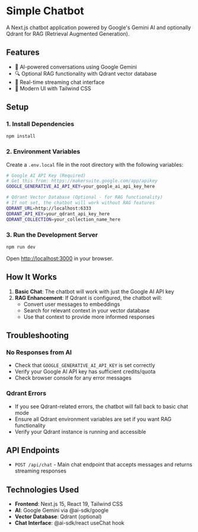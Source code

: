 # Simple Chatbot

A Next.js chatbot application powered by Google's Gemini AI and optionally Qdrant for RAG (Retrieval Augmented Generation).

## Features

- 🤖 AI-powered conversations using Google Gemini
- 🔍 Optional RAG functionality with Qdrant vector database
- 💬 Real-time streaming chat interface
- 🎨 Modern UI with Tailwind CSS

## Setup

### 1. Install Dependencies

```bash
npm install
```

### 2. Environment Variables

Create a `.env.local` file in the root directory with the following variables:

```bash
# Google AI API Key (Required)
# Get this from: https://makersuite.google.com/app/apikey
GOOGLE_GENERATIVE_AI_API_KEY=your_google_ai_api_key_here

# Qdrant Vector Database (Optional - for RAG functionality)
# If not set, the chatbot will work without RAG features
QDRANT_URL=http://localhost:6333
QDRANT_API_KEY=your_qdrant_api_key_here
QDRANT_COLLECTION=your_collection_name_here
```

### 3. Run the Development Server

```bash
npm run dev
```

Open [http://localhost:3000](http://localhost:3000) in your browser.

## How It Works

1. **Basic Chat**: The chatbot will work with just the Google AI API key
2. **RAG Enhancement**: If Qdrant is configured, the chatbot will:
   - Convert user messages to embeddings
   - Search for relevant context in your vector database
   - Use that context to provide more informed responses

## Troubleshooting

### No Responses from AI
- Check that `GOOGLE_GENERATIVE_AI_API_KEY` is set correctly
- Verify your Google AI API key has sufficient credits/quota
- Check browser console for any error messages

### Qdrant Errors
- If you see Qdrant-related errors, the chatbot will fall back to basic chat mode
- Ensure all Qdrant environment variables are set if you want RAG functionality
- Verify your Qdrant instance is running and accessible

## API Endpoints

- `POST /api/chat` - Main chat endpoint that accepts messages and returns streaming responses

## Technologies Used

- **Frontend**: Next.js 15, React 19, Tailwind CSS
- **AI**: Google Gemini via @ai-sdk/google
- **Vector Database**: Qdrant (optional)
- **Chat Interface**: @ai-sdk/react useChat hook
